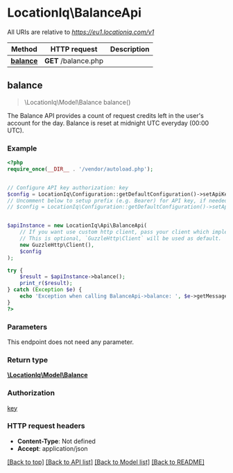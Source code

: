 # LocationIq\BalanceApi

All URIs are relative to *https://eu1.locationiq.com/v1*

Method | HTTP request | Description
------------- | ------------- | -------------
[**balance**](BalanceApi.md#balance) | **GET** /balance.php | 



## balance

> \LocationIq\Model\Balance balance()



The Balance API provides a count of request credits left in the user's account for the day. Balance is reset at midnight UTC everyday (00:00 UTC).

### Example

```php
<?php
require_once(__DIR__ . '/vendor/autoload.php');


// Configure API key authorization: key
$config = LocationIq\Configuration::getDefaultConfiguration()->setApiKey('key', 'YOUR_API_KEY');
// Uncomment below to setup prefix (e.g. Bearer) for API key, if needed
// $config = LocationIq\Configuration::getDefaultConfiguration()->setApiKeyPrefix('key', 'Bearer');


$apiInstance = new LocationIq\Api\BalanceApi(
    // If you want use custom http client, pass your client which implements `GuzzleHttp\ClientInterface`.
    // This is optional, `GuzzleHttp\Client` will be used as default.
    new GuzzleHttp\Client(),
    $config
);

try {
    $result = $apiInstance->balance();
    print_r($result);
} catch (Exception $e) {
    echo 'Exception when calling BalanceApi->balance: ', $e->getMessage(), PHP_EOL;
}
?>
```

### Parameters

This endpoint does not need any parameter.

### Return type

[**\LocationIq\Model\Balance**](../Model/Balance.md)

### Authorization

[key](../../README.md#key)

### HTTP request headers

- **Content-Type**: Not defined
- **Accept**: application/json

[[Back to top]](#) [[Back to API list]](../../README.md#documentation-for-api-endpoints)
[[Back to Model list]](../../README.md#documentation-for-models)
[[Back to README]](../../README.md)

